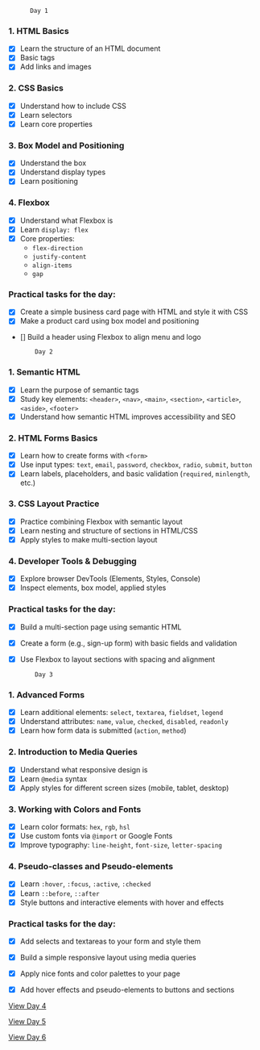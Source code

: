           Day 1
          
### 1. HTML Basics
- [x] Learn the structure of an HTML document
- [x] Basic tags
- [x] Add links and images

### 2. CSS Basics
- [x] Understand how to include CSS
- [x] Learn selectors
- [x] Learn core properties

### 3. Box Model and Positioning

- [x] Understand the box 
- [x] Understand display types
- [x] Learn positioning

### 4. Flexbox

- [x] Understand what Flexbox is 
- [x] Learn `display: flex`
- [x] Core properties:
  - `flex-direction`
  - `justify-content`
  - `align-items`
  - `gap`

### Practical tasks for the day:
- [x] Create a simple business card page with HTML and style it with CSS
- [x] Make a product card using box model and positioning
- [] Build a header using Flexbox to align menu and logo



          Day 2


### 1. Semantic HTML
- [x] Learn the purpose of semantic tags
- [x] Study key elements: `<header>`, `<nav>`, `<main>`, `<section>`, `<article>`, `<aside>`, `<footer>`
- [x] Understand how semantic HTML improves accessibility and SEO

### 2. HTML Forms Basics
- [x] Learn how to create forms with `<form>`
- [x] Use input types: `text`, `email`, `password`, `checkbox`, `radio`, `submit`, `button`
- [x] Learn labels, placeholders, and basic validation (`required`, `minlength`, etc.)

### 3. CSS Layout Practice
- [x] Practice combining Flexbox with semantic layout
- [x] Learn nesting and structure of sections in HTML/CSS
- [x] Apply styles to make multi-section layout

### 4. Developer Tools & Debugging
- [x] Explore browser DevTools (Elements, Styles, Console)
- [x] Inspect elements, box model, applied styles

### Practical tasks for the day:
- [x] Build a multi-section page using semantic HTML
- [x] Create a form (e.g., sign-up form) with basic fields and validation
- [x] Use Flexbox to layout sections with spacing and alignment



          Day 3

### 1. Advanced Forms
- [x] Learn additional elements: `select`, `textarea`, `fieldset`, `legend`
- [x] Understand attributes: `name`, `value`, `checked`, `disabled`, `readonly`
- [x] Learn how form data is submitted (`action`, `method`)

### 2. Introduction to Media Queries
- [x] Understand what responsive design is
- [x] Learn `@media` syntax
- [x] Apply styles for different screen sizes (mobile, tablet, desktop)

### 3. Working with Colors and Fonts
- [x] Learn color formats: `hex`, `rgb`, `hsl`
- [x] Use custom fonts via `@import` or Google Fonts
- [x] Improve typography: `line-height`, `font-size`, `letter-spacing`

### 4. Pseudo-classes and Pseudo-elements
- [x] Learn `:hover`, `:focus`, `:active`, `:checked`
- [x] Learn `::before`, `::after`
- [x] Style buttons and interactive elements with hover and effects

### Practical tasks for the day:
- [x] Add selects and textareas to your form and style them
- [x] Build a simple responsive layout using media queries
- [x] Apply nice fonts and color palettes to your page
- [x] Add hover effects and pseudo-elements to buttons and sections


[View Day 4](./day4/readme.md)

[View Day 5](./day5/readme.md)

[View Day 6](./day6/readme.md)
